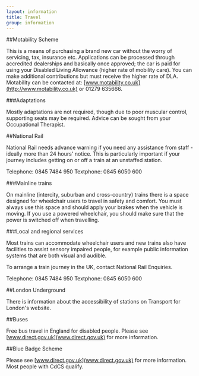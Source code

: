 ```yaml
---
layout: information
title: Travel
group: information
---
```


##Motability Scheme

This is a means of purchasing a brand new car without the worry of servicing, tax, insurance etc. Applications can be processed through accredited dealerships and basically once approved; the car is paid for using your Disabled Living Allowance (higher rate of mobility care). You can make additional contributions but must receive the higher rate of DLA. Motability can be contacted at: [www.motability.co.uk](http://www.motability.co.uk) or 01279 635666.

###Adaptations

Mostly adaptations are not required, though due to poor muscular control, supporting seats may be required. Advice can be sought from your Occupational Therapist.



##National Rail

National Rail needs advance warning if you need any assistance from staff - ideally more than 24 hours' notice. This is particularly important if your journey includes getting on or off a train at an unstaffed station.

Telephone: 0845 7484 950 Textphone: 0845 6050 600

###Mainline trains

On mainline (intercity, suburban and cross-country) trains there is a space designed for wheelchair users to travel in safety and comfort. You must always use this space and should apply your brakes when the vehicle is moving. If you use a powered wheelchair, you should make sure that the power is switched off when travelling.

###Local and regional services

Most trains can accommodate wheelchair users and new trains also have facilities to assist sensory impaired people, for example public information systems that are both visual and audible.

To arrange a train journey in the UK, contact National Rail Enquiries.

Telephone: 0845 7484 950 Textphone: 0845 6050 600

##London Underground

There is information about the accessibility of stations on Transport for London's website.

##Buses

Free bus travel in England for disabled people. Please see [www.direct.gov.uk](www.direct.gov.uk) for more information.

##Blue Badge Scheme

Please see [www.direct.gov.uk](www.direct.gov.uk) for more information. Most people with CdCS qualify.